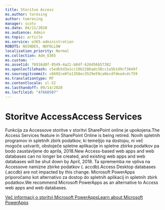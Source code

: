 ```yaml
---
title: Storitve Access
ms.author: toresing
author: tomresing
manager: scotv
ms.date: 04/21/2020
ms.audience: Admin
ms.topic: article
ms.service: o365-administration
ROBOTS: NOINDEX, NOFOLLOW
localization_priority: Normal
ms.collection: Adm_O365
ms.custom: ''
ms.assetid: 78916d8f-9549-4a21-b0df-626456b57382
ms.openlocfilehash: c5edb5d3e1cc19b2286adc50cc1a5b1d9cf3649f
ms.sourcegitcommit: c6692ce0fa1358ec3529e59ca0ecdfdea4cdc759
ms.translationtype: MT
ms.contentlocale: sl-SI
ms.lasthandoff: 09/14/2020
ms.locfileid: "47668507"
---
```

# <a name="access-services"></a><span data-ttu-id="dca00-102">Storitve Access</span><span class="sxs-lookup"><span data-stu-id="dca00-102">Access Services</span></span>

<span data-ttu-id="dca00-103">Funkcija za Accessove storitve v storitvi SharePoint online je upokojena.</span><span class="sxs-lookup"><span data-stu-id="dca00-103">The Access Services feature in SharePoint Online is being retired.</span></span> <span data-ttu-id="dca00-104">Novih spletnih programov in spletnih zbirk podatkov, ki temeljijo na dostopu, ni več mogoče ustvariti, obstoječe spletne aplikacije in spletne zbirke podatkov pa bodo zaustavljene do aprila, 2018.</span><span class="sxs-lookup"><span data-stu-id="dca00-104">New Access-based web apps and web databases can no longer be created, and existing web apps and web databases will be shut down by April, 2018.</span></span> <span data-ttu-id="dca00-105">Ta sprememba ne vpliva na Accessove namizne zbirke podatkov (. accdb).</span><span class="sxs-lookup"><span data-stu-id="dca00-105">Access Desktop databases (.accdb) are not impacted by this change.</span></span> <span data-ttu-id="dca00-106">Microsoft PowerApps priporočamo kot alternativo za dostop do spletnih aplikacij in spletnih zbirk podatkov.</span><span class="sxs-lookup"><span data-stu-id="dca00-106">We recommend Microsoft PowerApps as an alternative to Access web apps and web databases.</span></span> 
  
[<span data-ttu-id="dca00-107">Več informacij o storitvi Microsoft PowerApps</span><span class="sxs-lookup"><span data-stu-id="dca00-107">Learn about Microsoft PowerApps</span></span>](https://powerapps.microsoft.com/)
  